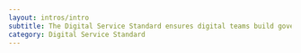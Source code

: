 ```yaml
---
layout: intros/intro
subtitle: The Digital Service Standard ensures digital teams build government services that are simple, clear and fast.
category: Digital Service Standard
---
```

